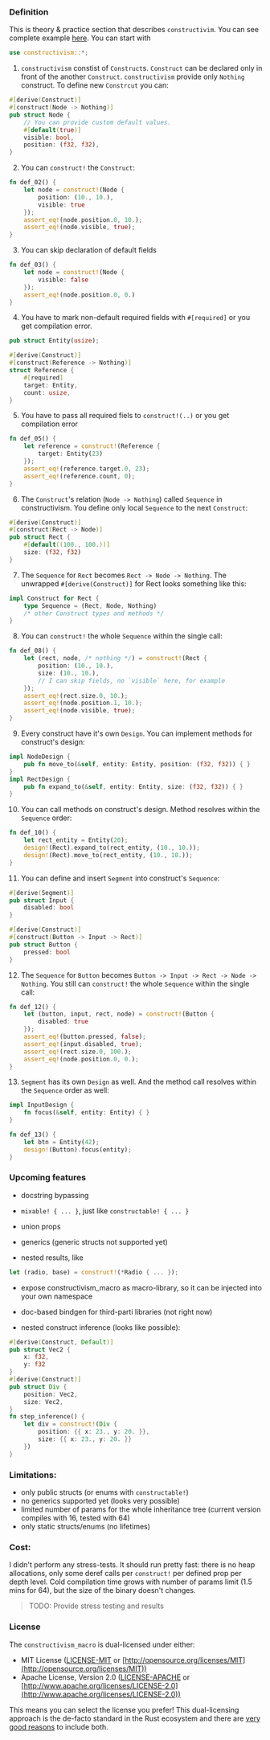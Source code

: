 ### Definition

This is theory & practice section that describes `constructivim`. You can see complete example [here](./examples/tutorial.rs). You can start with 

```rust
use constructivism::*;
```

1. `constructivism` constist of `Construct`s. `Construct` can be declared only in front of the another `Construct`. `constructivism` provide only `Nothing` construct. To define new `Constrcut` you can:

```rust
#[derive(Construct)]
#[construct(Node -> Nothing)]
pub struct Node {
    // You can provide custom default values.
    #[default(true)]
    visible: bool,
    position: (f32, f32),
}
```

2. You can `construct!` the `Construct`:
```rust
fn def_02() {
    let node = construct!(Node {
        position: (10., 10.),
        visible: true
    });
    assert_eq!(node.position.0, 10.);
    assert_eq!(node.visible, true);
}
```

3. You can skip declaration of default fields
```rust
fn def_03() {
    let node = construct!(Node {
        visible: false
    });
    assert_eq!(node.position.0, 0.)
}
```

4. You have to mark non-default required fields with `#[required]` or you get compilation error.
```rust
pub struct Entity(usize);

#[derive(Construct)]
#[construct(Reference -> Nothing)]
struct Reference {
    #[required]
    target: Entity,
    count: usize,
}
```

5. You have to pass all required fiels to `construct!(..)` or you get compilation error
```rust
fn def_05() {
    let reference = construct!(Reference {
        target: Entity(23)
    });
    assert_eq!(reference.target.0, 23);
    assert_eq!(reference.count, 0);
}
```

6. The `Construct`'s relation (`Node -> Nothing`) called `Sequence` in constructivism. You define only local `Sequence` to the next `Construct`:
```rust
#[derive(Construct)]
#[construct(Rect -> Node)]
pub struct Rect {
    #[default((100., 100.))]
    size: (f32, f32)
}
```

7. The `Sequence` for `Rect` becomes `Rect -> Node -> Nothing`. The unwrapped `#[derive(Construct)]` for Rect looks something like this:
```rust
impl Construct for Rect {
    type Sequence = (Rect, Node, Nothing)
    /* other Construct types and methods */
}
```

8. You can `construct!` the whole `Sequence` within the single call:
```rust
fn def_08() {
    let (rect, node, /* nothing */) = construct!(Rect {
        position: (10., 10.),
        size: (10., 10.),
        // I can skip fields, no `visible` here, for example
    });
    assert_eq!(rect.size.0, 10.);
    assert_eq!(node.position.1, 10.);
    assert_eq!(node.visible, true);
}
```

9. Every construct have it's own `Design`. You can implement methods for construct's design:

```rust
impl NodeDesign {
    pub fn move_to(&self, entity: Entity, position: (f32, f32)) { }
}
impl RectDesign {
    pub fn expand_to(&self, entity: Entity, size: (f32, f32)) { }
}
```

10. You can call methods on construct's design. Method resolves within the `Sequence` order:
```rust
fn def_10() {
    let rect_entity = Entity(20);
    design!(Rect).expand_to(rect_entity, (10., 10.));
    design!(Rect).move_to(rect_entity, (10., 10.));
}
```

11. You can define and insert `Segment` into construct's `Sequence`:
```rust
#[derive(Segment)]
pub struct Input {
    disabled: bool
}

#[derive(Construct)]
#[construct(Button -> Input -> Rect)]
pub struct Button {
    pressed: bool
}
```

12. The `Sequence` for `Button` becomes `Button -> Input -> Rect -> Node -> Nothing`. You still can `construct!` the whole `Sequence` within the single call:
```rust
fn def_12() {
    let (button, input, rect, node) = construct!(Button {
        disabled: true
    });
    assert_eq!(button.pressed, false);
    assert_eq!(input.disabled, true);
    assert_eq!(rect.size.0, 100.);
    assert_eq!(node.position.0, 0.);
}
```

13. `Segment` has its own `Design` as well. And the method call resolves within the `Sequence` order as well:
```rust
impl InputDesign {
    fn focus(&self, entity: Entity) { }
}

fn def_13() {
    let btn = Entity(42);
    design!(Button).focus(entity);
}
```


### Upcoming features

- docstring bypassing

- `mixable! { ... }`, just like `constructable! { ... }`

- union props

- generics (generic structs not supported yet)

- nested results, like 
```rust
let (radio, base) = construct!(*Radio { ... });
```

- expose constructivism_macro as macro-library, so it can be injected into your own namespace

- doc-based bindgen for third-parti libraries (not right now)

- nested construct inference (looks like possible):
```rust
#[derive(Construct, Default)]
pub struct Vec2 {
    x: f32,
    y: f32
}
#[derive(Construct)]
pub struct Div {
    position: Vec2,
    size: Vec2,
}
fn step_inference() {
    let div = construct!(Div {
        position: {{ x: 23., y: 20. }},
        size: {{ x: 23., y: 20. }}
    })
}
```

### Limitations:
- only public structs (or enums with `constructable!`)
- no generics supported yet (looks very possible)
- limited number of params for the whole inheritance tree (current version compiles with 16, tested with 64)
- only static structs/enums (no lifetimes)

### Cost:
I didn't perform any stress-tests. It should run pretty fast: there is no heap allocations, only some deref calls per `construct!` per defined prop per depth level. Cold compilation time grows with number of params limit (1.5 mins for 64), but the size of the binary doesn't changes.

> TODO: Provide stress testing and results

### License

The `constructivism_macro` is dual-licensed under either:

- MIT License ([LICENSE-MIT](LICENSE-MIT) or [http://opensource.org/licenses/MIT](http://opensource.org/licenses/MIT))
- Apache License, Version 2.0 ([LICENSE-APACHE](LICENSE-APACHE) or [http://www.apache.org/licenses/LICENSE-2.0](http://www.apache.org/licenses/LICENSE-2.0))

This means you can select the license you prefer!
This dual-licensing approach is the de-facto standard in the Rust ecosystem and there are [very good reasons](https://github.com/bevyengine/bevy/issues/2373) to include both.